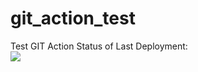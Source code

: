 # git_action_test
Test GIT Action
Status of Last Deployment:<br>
<img src="https://github.com/gofer064/git_action_test/workflows/My-GitHubActions-Basics/badge.svg?branch=main"><br>
